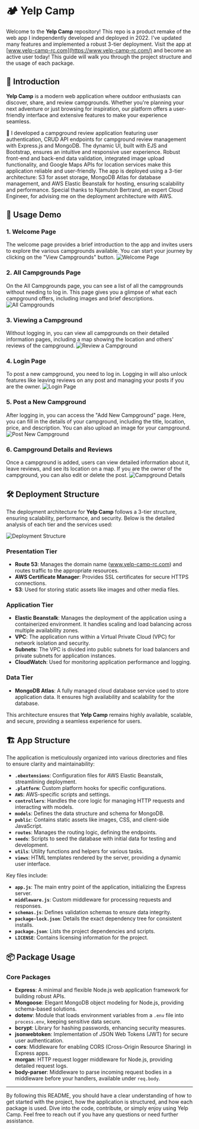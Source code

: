 # 🏕️ Yelp Camp

Welcome to the **Yelp Camp** repository! This repo is a product remake of the web app I independently developed and deployed in 2022. I've updated many features and implemented a robust 3-tier deployment. Visit the app at [www.yelp-camp-rc.com](https://www.yelp-camp-rc.com/) and become an active user today! This guide will walk you through the project structure and the usage of each package.

## 🌟 Introduction

**Yelp Camp** is a modern web application where outdoor enthusiasts can discover, share, and review campgrounds. Whether you're planning your next adventure or just browsing for inspiration, our platform offers a user-friendly interface and extensive features to make your experience seamless.

🚀 I developed a campground review application featuring user authentication, CRUD API endpoints for campground review management with Express.js and MongoDB. The dynamic UI, built with EJS and Bootstrap, ensures an intuitive and responsive user experience. Robust front-end and back-end data validation, integrated image upload functionality, and Google Maps APIs for location services make this application reliable and user-friendly. The app is deployed using a 3-tier architecture: S3 for asset storage, MongoDB Atlas for database management, and AWS Elastic Beanstalk for hosting, ensuring scalability and performance. Special thanks to Njamutoh Bertrand, an expert Cloud Engineer, for advising me on the deployment architecture with AWS.

## 📸 Usage Demo

### 1. Welcome Page
The welcome page provides a brief introduction to the app and invites users to explore the various campgrounds available. You can start your journey by clicking on the "View Campgrounds" button.
![Welcome Page](https://github.com/RonggangCui/YelpCamp/blob/main/readme_assets/guide_image_1.png)

### 2. All Campgrounds Page
On the All Campgrounds page, you can see a list of all the campgrounds without needing to log in. This page gives you a glimpse of what each campground offers, including images and brief descriptions.
![All Campgrounds](https://github.com/RonggangCui/YelpCamp/blob/main/readme_assets/guide_image_2.png)

### 3. Viewing a Campground
Without logging in, you can view all campgrounds on their detailed information pages, including a map showing the location and others' reviews of the campground.
![Review a Campground](https://github.com/RonggangCui/YelpCamp/blob/main/readme_assets/guide_image_6.png)

### 4. Login Page
To post a new campground, you need to log in. Logging in will also unlock features like leaving reviews on any post and managing your posts if you are the owner.
![Login Page](https://github.com/RonggangCui/YelpCamp/blob/main/readme_assets/guide_image_3.png)

### 5. Post a New Campground
After logging in, you can access the "Add New Campground" page. Here, you can fill in the details of your campground, including the title, location, price, and description. You can also upload an image for your campground.
![Post New Campground](https://github.com/RonggangCui/YelpCamp/blob/main/readme_assets/guide_image_4.png)

### 6. Campground Details and Reviews
Once a campground is added, users can view detailed information about it, leave reviews, and see its location on a map. If you are the owner of the campground, you can also edit or delete the post.
![Campground Details](https://github.com/RonggangCui/YelpCamp/blob/main/readme_assets/guide_image_5.png)

## 🛠️ Deployment Structure

The deployment architecture for **Yelp Camp** follows a 3-tier structure, ensuring scalability, performance, and security. Below is the detailed analysis of each tier and the services used:

![Deployment Structure](https://github.com/RonggangCui/YelpCamp/blob/main/readme_assets/Deployment.png)

### Presentation Tier
- **Route 53**: Manages the domain name (www.yelp-camp-rc.com) and routes traffic to the appropriate resources.
- **AWS Certificate Manager**: Provides SSL certificates for secure HTTPS connections.
- **S3**: Used for storing static assets like images and other media files.

### Application Tier
- **Elastic Beanstalk**: Manages the deployment of the application using a containerized environment. It handles scaling and load balancing across multiple availability zones.
- **VPC**: The application runs within a Virtual Private Cloud (VPC) for network isolation and security.
- **Subnets**: The VPC is divided into public subnets for load balancers and private subnets for application instances.
- **CloudWatch**: Used for monitoring application performance and logging.

### Data Tier
- **MongoDB Atlas**: A fully managed cloud database service used to store application data. It ensures high availability and scalability for the database.

This architecture ensures that **Yelp Camp** remains highly available, scalable, and secure, providing a seamless experience for users.

## 🏗️ App Structure

The application is meticulously organized into various directories and files to ensure clarity and maintainability:

- **`.ebextensions`**: Configuration files for AWS Elastic Beanstalk, streamlining deployment.
- **`.platform`**: Custom platform hooks for specific configurations.
- **`AWS`**: AWS-specific scripts and settings.
- **`controllers`**: Handles the core logic for managing HTTP requests and interacting with models.
- **`models`**: Defines the data structure and schema for MongoDB.
- **`public`**: Contains static assets like images, CSS, and client-side JavaScript.
- **`routes`**: Manages the routing logic, defining the endpoints.
- **`seeds`**: Scripts to seed the database with initial data for testing and development.
- **`utils`**: Utility functions and helpers for various tasks.
- **`views`**: HTML templates rendered by the server, providing a dynamic user interface.

Key files include:
- **`app.js`**: The main entry point of the application, initializing the Express server.
- **`middleware.js`**: Custom middleware for processing requests and responses.
- **`schemas.js`**: Defines validation schemas to ensure data integrity.
- **`package-lock.json`**: Details the exact dependency tree for consistent installs.
- **`package.json`**: Lists the project dependencies and scripts.
- **`LICENSE`**: Contains licensing information for the project.

## 📦 Package Usage

### Core Packages

- **Express**: A minimal and flexible Node.js web application framework for building robust APIs.
- **Mongoose**: Elegant MongoDB object modeling for Node.js, providing schema-based solutions.
- **dotenv**: Module that loads environment variables from a `.env` file into `process.env`, keeping sensitive data secure.
- **bcrypt**: Library for hashing passwords, enhancing security measures.
- **jsonwebtoken**: Implementation of JSON Web Tokens (JWT) for secure user authentication.
- **cors**: Middleware for enabling CORS (Cross-Origin Resource Sharing) in Express apps.
- **morgan**: HTTP request logger middleware for Node.js, providing detailed request logs.
- **body-parser**: Middleware to parse incoming request bodies in a middleware before your handlers, available under `req.body`.

---

By following this README, you should have a clear understanding of how to get started with the project, how the application is structured, and how each package is used. Dive into the code, contribute, or simply enjoy using Yelp Camp. Feel free to reach out if you have any questions or need further assistance.
